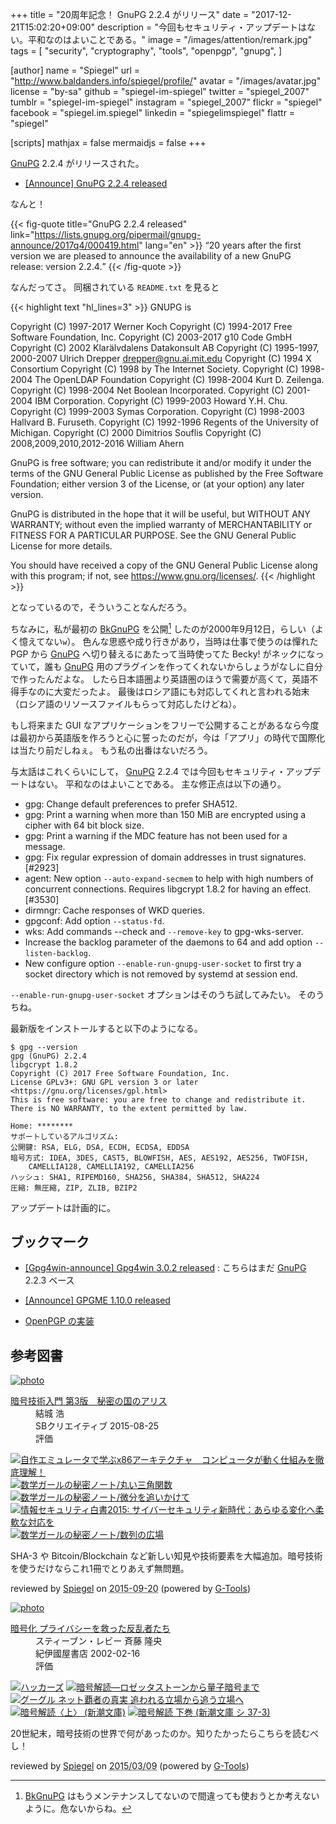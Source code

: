 +++
title = "20周年記念！ GnuPG 2.2.4 がリリース"
date =  "2017-12-21T15:02:20+09:00"
description = "今回もセキュリティ・アップデートはない。平和なのはよいことである。"
image = "/images/attention/remark.jpg"
tags = [
  "security",
  "cryptography",
  "tools",
  "openpgp",
  "gnupg",
]

[author]
  name      = "Spiegel"
  url       = "http://www.baldanders.info/spiegel/profile/"
  avatar    = "/images/avatar.jpg"
  license   = "by-sa"
  github    = "spiegel-im-spiegel"
  twitter   = "spiegel_2007"
  tumblr    = "spiegel-im-spiegel"
  instagram = "spiegel_2007"
  flickr    = "spiegel"
  facebook  = "spiegel.im.spiegel"
  linkedin  = "spiegelimspiegel"
  flattr    = "spiegel"

[scripts]
  mathjax = false
  mermaidjs = false
+++

[GnuPG] 2.2.4 がリリースされた。

- [[Announce] GnuPG 2.2.4 released](https://lists.gnupg.org/pipermail/gnupg-announce/2017q4/000419.html)

なんと！

{{< fig-quote title="GnuPG 2.2.4 released" link="https://lists.gnupg.org/pipermail/gnupg-announce/2017q4/000419.html" lang="en" >}}
<q>20 years after the first version we are pleased to announce the availability of a new GnuPG release: version 2.2.4.</q>
{{< /fig-quote >}}

なんだってさ。
同梱されている `README.txt` を見ると

{{< highlight text "hl_lines=3" >}}
GNUPG is

  Copyright (C) 1997-2017 Werner Koch
  Copyright (C) 1994-2017 Free Software Foundation, Inc.
  Copyright (C) 2003-2017 g10 Code GmbH
  Copyright (C) 2002 Klarälvdalens Datakonsult AB
  Copyright (C) 1995-1997, 2000-2007 Ulrich Drepper <drepper@gnu.ai.mit.edu>
  Copyright (C) 1994 X Consortium
  Copyright (C) 1998 by The Internet Society.
  Copyright (C) 1998-2004 The OpenLDAP Foundation
  Copyright (C) 1998-2004 Kurt D. Zeilenga.
  Copyright (C) 1998-2004 Net Boolean Incorporated.
  Copyright (C) 2001-2004 IBM Corporation.
  Copyright (C) 1999-2003 Howard Y.H. Chu.
  Copyright (C) 1999-2003 Symas Corporation.
  Copyright (C) 1998-2003 Hallvard B. Furuseth.
  Copyright (C) 1992-1996 Regents of the University of Michigan.
  Copyright (C) 2000 Dimitrios Souflis
  Copyright (C) 2008,2009,2010,2012-2016 William Ahern

  GnuPG is free software; you can redistribute it and/or modify it
  under the terms of the GNU General Public License as published by
  the Free Software Foundation; either version 3 of the License, or
  (at your option) any later version.

  GnuPG is distributed in the hope that it will be useful, but WITHOUT
  ANY WARRANTY; without even the implied warranty of MERCHANTABILITY
  or FITNESS FOR A PARTICULAR PURPOSE.  See the GNU General Public
  License for more details.

  You should have received a copy of the GNU General Public License
  along with this program; if not, see <https://www.gnu.org/licenses/>.
{{< /highlight >}}

となっているので，そういうことなんだろう。

ちなみに，私が最初の [BkGnuPG] を公開[^bgp1] したのが2000年9月12日，らしい（よく憶えてない`w`）。
色んな思惑や成り行きがあり，当時は仕事で使うのは憚れた PGP から [GnuPG] へ切り替えるにあたって当時使ってた Becky! がネックになっていて，誰も [GnuPG] 用のプラグインを作ってくれないからしょうがなしに自分で作ったんだよな。
したら日本語圏より英語圏のほうで需要が高くて，英語不得手なのに大変だったよ。
最後はロシア語にも対応してくれと言われる始末（ロシア語のリソースファイルもらって対応したけどね）。

[^bgp1]: [BkGnuPG] はもうメンテナンスしてないので間違っても使おうとか考えないように。危ないからね。

もし将来また GUI なアプリケーションをフリーで公開することがあるなら今度は最初から英語版を作ろうと心に誓ったのだが，今は「アプリ」の時代で国際化は当たり前だしねぇ。
もう私の出番はないだろう。

与太話はこれくらいにして， [GnuPG] 2.2.4 では今回もセキュリティ・アップデートはない。
平和なのはよいことである。
主な修正点は以下の通り。

* gpg: Change default preferences to prefer SHA512.
* gpg: Print a warning when more than 150 MiB are encrypted using a cipher with 64 bit block size.
* gpg: Print a warning if the MDC feature has not been used for a message.
* gpg: Fix regular expression of domain addresses in trust signatures. [#2923]
* agent: New option `--auto-expand-secmem` to help with high numbers of concurrent connections.  Requires libgcrypt 1.8.2 for having an effect.  [#3530]
* dirmngr: Cache responses of WKD queries.
* gpgconf: Add option `--status-fd`.
* wks: Add commands --check and `--remove-key` to gpg-wks-server.
* Increase the backlog parameter of the daemons to 64 and add option `--listen-backlog`.
* New configure option `--enable-run-gnupg-user-socket` to first try a socket directory which is not removed by systemd at session end.

`--enable-run-gnupg-user-socket` オプションはそのうち試してみたい。
そのうちね。

最新版をインストールすると以下のようになる。

```text
$ gpg --version
gpg (GnuPG) 2.2.4
libgcrypt 1.8.2
Copyright (C) 2017 Free Software Foundation, Inc.
License GPLv3+: GNU GPL version 3 or later <https://gnu.org/licenses/gpl.html>
This is free software: you are free to change and redistribute it.
There is NO WARRANTY, to the extent permitted by law.

Home: ********
サポートしているアルゴリズム:
公開鍵: RSA, ELG, DSA, ECDH, ECDSA, EDDSA
暗号方式: IDEA, 3DES, CAST5, BLOWFISH, AES, AES192, AES256, TWOFISH,
    CAMELLIA128, CAMELLIA192, CAMELLIA256
ハッシュ: SHA1, RIPEMD160, SHA256, SHA384, SHA512, SHA224
圧縮: 無圧縮, ZIP, ZLIB, BZIP2
```

アップデートは計画的に。

## ブックマーク

- [[Gpg4win-announce] Gpg4win 3.0.2 released](http://lists.wald.intevation.org/pipermail/gpg4win-announce/2017-December/000075.html) : こちらはまだ [GnuPG] 2.2.3 ベース
- [[Announce] GPGME 1.10.0 released](https://lists.gnupg.org/pipermail/gnupg-announce/2017q4/000418.html)

- [OpenPGP の実装](/openpgp/)

[GnuPG]: https://gnupg.org/ "The GNU Privacy Guard"
[BkGnuPG]: https://github.com/spiegel-im-spiegel/BkGnuPG "spiegel-im-spiegel/BkGnuPG: GNU Privacy Guard Plug-in for Becky! 2"

## 参考図書

<div class="hreview" ><a class="item url" href="http://www.amazon.co.jp/exec/obidos/ASIN/B015643CPE/baldandersinf-22/"><img src="http://ecx.images-amazon.com/images/I/51t6yHHVwEL._SL160_.jpg" alt="photo" class="photo"  /></a><dl ><dt class="fn"><a class="item url" href="http://www.amazon.co.jp/exec/obidos/ASIN/B015643CPE/baldandersinf-22/">暗号技術入門 第3版　秘密の国のアリス</a></dt><dd>結城 浩 </dd><dd>SBクリエイティブ 2015-08-25</dd><dd>評価<abbr class="rating" title="5"><img src="http://g-images.amazon.com/images/G/01/detail/stars-5-0.gif" alt="" /></abbr> </dd></dl><p class="similar"><a href="http://www.amazon.co.jp/exec/obidos/ASIN/B0148FQNVC/baldandersinf-22/" target="_top"><img src="http://images.amazon.com/images/P/B0148FQNVC.09._SCTHUMBZZZ_.jpg"  alt="自作エミュレータで学ぶx86アーキテクチャ　コンピュータが動く仕組みを徹底理解！"  /></a> <a href="http://www.amazon.co.jp/exec/obidos/ASIN/B00W6NCLJM/baldandersinf-22/" target="_top"><img src="http://images.amazon.com/images/P/B00W6NCLJM.09._SCTHUMBZZZ_.jpg"  alt="数学ガールの秘密ノート/丸い三角関数"  /></a> <a href="http://www.amazon.co.jp/exec/obidos/ASIN/B00Y9EYOIW/baldandersinf-22/" target="_top"><img src="http://images.amazon.com/images/P/B00Y9EYOIW.09._SCTHUMBZZZ_.jpg"  alt="数学ガールの秘密ノート/微分を追いかけて"  /></a> <a href="http://www.amazon.co.jp/exec/obidos/ASIN/B012BYBTZC/baldandersinf-22/" target="_top"><img src="http://images.amazon.com/images/P/B012BYBTZC.09._SCTHUMBZZZ_.jpg"  alt="情報セキュリティ白書2015: サイバーセキュリティ新時代：あらゆる変化へ柔軟な対応を"  /></a> <a href="http://www.amazon.co.jp/exec/obidos/ASIN/B00W6NCLL0/baldandersinf-22/" target="_top"><img src="http://images.amazon.com/images/P/B00W6NCLL0.09._SCTHUMBZZZ_.jpg"  alt="数学ガールの秘密ノート/数列の広場"  /></a> </p>
<p class="description">SHA-3 や Bitcoin/Blockchain など新しい知見や技術要素を大幅追加。暗号技術を使うだけならこれ1冊でとりあえず無問題。</p>
<p class="gtools" >reviewed by <a href='#maker' class='reviewer'>Spiegel</a> on <abbr class="dtreviewed" title="2015-09-20">2015-09-20</abbr> (powered by <a href="http://www.goodpic.com/mt/aws/index.html" >G-Tools</a>)</p>
</div>

<div class="hreview" ><a class="item url" href="http://www.amazon.co.jp/exec/obidos/ASIN/4314009071/baldandersinf-22/"><img src="http://ecx.images-amazon.com/images/I/51ZRZ62WKCL._SL160_.jpg" alt="photo" class="photo"  /></a><dl ><dt class="fn"><a class="item url" href="http://www.amazon.co.jp/exec/obidos/ASIN/4314009071/baldandersinf-22/">暗号化 プライバシーを救った反乱者たち</a></dt><dd>スティーブン・レビー 斉藤 隆央 </dd><dd>紀伊國屋書店 2002-02-16</dd><dd>評価<abbr class="rating" title="5"><img src="http://g-images.amazon.com/images/G/01/detail/stars-5-0.gif" alt="" /></abbr> </dd></dl><p class="similar"><a href="http://www.amazon.co.jp/exec/obidos/ASIN/487593100X/baldandersinf-22/" target="_top"><img src="http://images.amazon.com/images/P/487593100X.09._SCTHUMBZZZ_.jpg"  alt="ハッカーズ"  /></a> <a href="http://www.amazon.co.jp/exec/obidos/ASIN/4105393022/baldandersinf-22/" target="_top"><img src="http://images.amazon.com/images/P/4105393022.09._SCTHUMBZZZ_.jpg"  alt="暗号解読―ロゼッタストーンから量子暗号まで"  /></a> <a href="http://www.amazon.co.jp/exec/obidos/ASIN/4484111160/baldandersinf-22/" target="_top"><img src="http://images.amazon.com/images/P/4484111160.09._SCTHUMBZZZ_.jpg"  alt="グーグル ネット覇者の真実 追われる立場から追う立場へ"  /></a> <a href="http://www.amazon.co.jp/exec/obidos/ASIN/410215972X/baldandersinf-22/" target="_top"><img src="http://images.amazon.com/images/P/410215972X.09._SCTHUMBZZZ_.jpg"  alt="暗号解読〈上〉 (新潮文庫)"  /></a> <a href="http://www.amazon.co.jp/exec/obidos/ASIN/4102159738/baldandersinf-22/" target="_top"><img src="http://images.amazon.com/images/P/4102159738.09._SCTHUMBZZZ_.jpg"  alt="暗号解読 下巻 (新潮文庫 シ 37-3)"  /></a> </p>
<p class="description">20世紀末，暗号技術の世界で何があったのか。知りたかったらこちらを読むべし！</p>
<p class="gtools" >reviewed by <a href='#maker' class='reviewer'>Spiegel</a> on <abbr class="dtreviewed" title="2015-03-09">2015/03/09</abbr> (powered by <a href="http://www.goodpic.com/mt/aws/index.html" >G-Tools</a>)</p>
</div>
